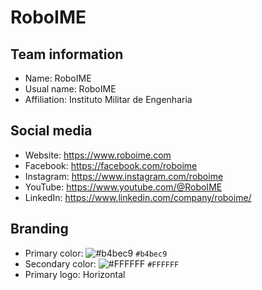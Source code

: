 # RoboIME
## Team information
- Name: RoboIME
- Usual name: RoboIME
- Affiliation: Instituto Militar de Engenharia

## Social media
- Website: https://www.roboime.com
- Facebook: https://facebook.com/roboime
- Instagram: https://www.instagram.com/roboime
- YouTube: https://www.youtube.com/@RoboIME
- LinkedIn: https://www.linkedin.com/company/roboime/

## Branding
- Primary color: ![#b4bec9](https://placehold.co/15x15/b4bec9/b4bec9.png) `#b4bec9`
- Secondary color: ![#FFFFFF](https://placehold.co/15x15/FFFFFF/FFFFFF.png) `#FFFFFF`
- Primary logo: Horizontal
